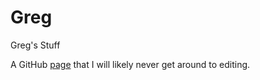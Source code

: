 # Greg
Greg's Stuff

A GitHub [page](https://gfcrbg.github.io/Greg/) that I will likely never get around to editing.
